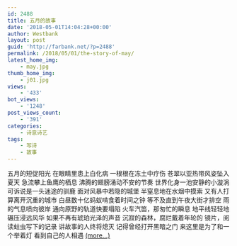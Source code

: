 ```yaml
---
id: 2488
title: 五月的故事
date: '2018-05-01T14:04:28+00:00'
author: Westbank
layout: post
guid: 'http://farbank.net/?p=2488'
permalink: /2018/05/01/the-story-of-may/
latest_home_img:
    - may.jpg
thumb_home_img:
    - j01.jpg
views:
    - '433'
bot_views:
    - '1248'
post_views_count:
    - '391'
categories:
    - 诗意诗艺
tags:
    - 写诗
    - 故事
---
```


五月的短促阳光 在眼睛里患上白化病 一根根在冻土中疗伤 苍翠以亚热带风姿坠入夏天 急流攀上鱼鹰的栖息 沸腾的翅膀涌动不安的节奏 世界化身一池安静的小漩涡 可诉说是一头迷途的驯鹿 面对风暴中若隐的城堡 半窒息地在水烟中摸索 又有人打算离开沉重的城市 白昼数十亿蚂蚁啃食着时间之钟 等不及直到午夜大街才排空 雨的气息喷向彼岸 通向原野的轨道快要塌陷 火车汽笛，那匆忙的瞬息 地平线轻轻地碾压浸远风华 如果不再有琥珀光泽的声音 沉寂的森林，腐烂戴着年轮的 镜片，阅读蛀虫写下的记录 讲故事的人终将熄灭 记得曾经打开黑暗之门 来这里是为了和一个举着灯 看到自己的人相遇 [<span aria-label="Continue reading 五月的故事">(more…)</span>](http://farbank.net/2018/05/01/the-story-of-may/#more-2488)